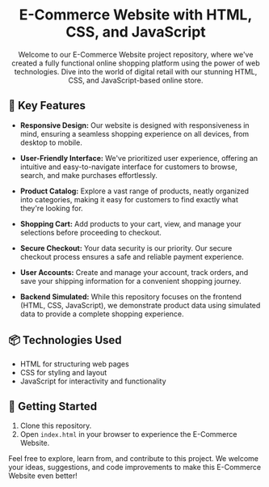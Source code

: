 <h1 align="center">E-Commerce Website with HTML, CSS, and JavaScript</h1>

<p align="center">
  Welcome to our E-Commerce Website project repository, where we've created a fully functional online shopping platform using the power of web technologies. Dive into the world of digital retail with our stunning HTML, CSS, and JavaScript-based online store.
</p>

## 🌟 Key Features

- **Responsive Design:** Our website is designed with responsiveness in mind, ensuring a seamless shopping experience on all devices, from desktop to mobile.

- **User-Friendly Interface:** We've prioritized user experience, offering an intuitive and easy-to-navigate interface for customers to browse, search, and make purchases effortlessly.

- **Product Catalog:** Explore a vast range of products, neatly organized into categories, making it easy for customers to find exactly what they're looking for.

- **Shopping Cart:** Add products to your cart, view, and manage your selections before proceeding to checkout.

- **Secure Checkout:** Your data security is our priority. Our secure checkout process ensures a safe and reliable payment experience.

- **User Accounts:** Create and manage your account, track orders, and save your shipping information for a convenient shopping journey.

- **Backend Simulated:** While this repository focuses on the frontend (HTML, CSS, JavaScript), we demonstrate product data using simulated data to provide a complete shopping experience.

## 📦 Technologies Used

- HTML for structuring web pages
- CSS for styling and layout
- JavaScript for interactivity and functionality

## 🔧 Getting Started

1. Clone this repository.
2. Open `index.html` in your browser to experience the E-Commerce Website.


Feel free to explore, learn from, and contribute to this project. We welcome your ideas, suggestions, and code improvements to make this E-Commerce Website even better!

